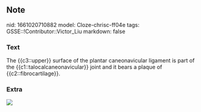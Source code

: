 ## Note
nid: 1661020710882
model: Cloze-chrisc-ff04e
tags: GSSE::!Contributor::Victor_Liu
markdown: false

### Text
The {{c3::upper}} surface of the plantar caneonavicular ligament is part of the {{c1::talocalcaneonavicular}} joint and it bears a plaque of {{c2::fibrocartilage}}.

### Extra
<img src="paste-59f1a5181334b970689ff6928cd746080d9224ad.jpg">
